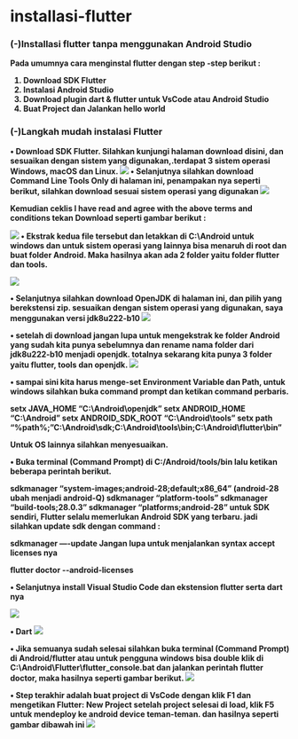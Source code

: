 # installasi-flutter
<H3><b>(-)Installasi flutter tanpa menggunakan Android Studio</H3><b>

Pada umumnya cara menginstal flutter dengan step -step berikut :
1.	Download SDK Flutter
2.	Instalasi Android Studio
3.	Download plugin dart & flutter untuk VsCode atau Android Studio
4.	Buat Project dan Jalankan hello world

<H3><B>(-)Langkah mudah instalasi Flutter<B></H3>

•	Download SDK Flutter. Silahkan kunjungi halaman download disini, dan sesuaikan dengan sistem yang digunakan,.terdapat 3 sistem operasi Windows, macOS dan Linux.
![](https://i.ibb.co/dBcZ6sT/Untitled.png)
•	Selanjutnya silahkan download Command Line Tools Only di halaman ini, penampakan nya seperti berikut, silahkan download sesuai sistem operasi yang digunakan
![](https://i.ibb.co/vDp3QxY/Untitled1.png)

Kemudian ceklis   I have read and agree with the above terms and conditions tekan Download seperti gambar berikut :

![](https://i.ibb.co/nLfFpNj/Untitled3.png)
•	Ekstrak kedua file tersebut dan letakkan di C:\Android untuk windows dan untuk sistem operasi yang lainnya bisa menaruh di root dan buat folder Android. Maka hasilnya akan ada 2 folder yaitu folder flutter dan tools.

![](https://i.ibb.co/bKQMRQM/Untitled4.png)

•	Selanjutnya silahkan download OpenJDK di halaman ini, dan pilih yang berekstensi zip. sesuaikan dengan sistem operasi yang digunakan, saya menggunakan versi jdk8u222-b10
![](https://i.ibb.co/BqCGMdX/Untitled5.png)
 
 
•	setelah di download jangan lupa untuk mengekstrak ke folder Android yang sudah kita punya sebelumnya dan rename nama folder dari jdk8u222-b10 menjadi openjdk. totalnya sekarang kita punya 3 folder yaitu flutter, tools dan openjdk.
![](https://i.ibb.co/cc4n7sq/Untitled6.png) 

•	sampai sini kita harus menge-set Environment Variable dan Path, untuk windows silahkan buka command prompt dan ketikan command perbaris.

setx JAVA_HOME “C:\Android\openjdk”
setx ANDROID_HOME “C:\Android”
setx ANDROID_SDK_ROOT “C:\Android\tools”
setx path “%path%;”C:\Android\sdk;C:\Android\tools\bin;C:\Android\flutter\bin”

Untuk OS lainnya silahkan menyesuaikan.

•	Buka terminal (Command Prompt) di C:/Android/tools/bin lalu ketikan beberapa perintah berikut.

sdkmanager “system-images;android-28;default;x86_64”  (android-28 ubah menjadi android-Q)
sdkmanager “platform-tools”
sdkmanager “build-tools;28.0.3” 
sdkmanager “platforms;android-28”
untuk SDK sendiri, Flutter selalu memerlukan Android SDK yang terbaru. jadi silahkan update sdk dengan command :

sdkmanager —-update
Jangan lupa untuk menjalankan syntax accept licenses nya

flutter doctor --android-licenses


•	Selanjutnya install Visual Studio Code dan ekstension flutter serta dart nya

![](https://i.ibb.co/y5hsGJQ/Untitled7.png)
 
•	Dart
![](https://i.ibb.co/RP14SvX/Untitled8.png) 


•	Jika semuanya sudah selesai silahkan buka terminal (Command Prompt) di Android/flutter atau untuk pengguna windows bisa double klik di C:\Android\Flutter\flutter_console.bat dan jalankan perintah flutter doctor, maka hasilnya seperti gambar berikut.
![](https://i.ibb.co/QQYKwVR/Untitled9.png) 

•	Step terakhir adalah buat project di VsCode dengan klik F1 dan mengetikan Flutter: New Project setelah project selesai di load, klik F5 untuk mendeploy ke android device teman-teman. dan hasilnya seperti gambar dibawah ini
![](https://i.ibb.co/tMFWBFp/Untitled10.png) 
